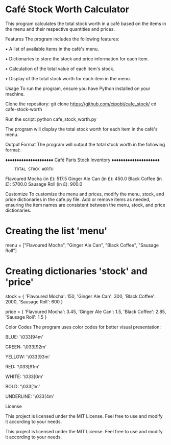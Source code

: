 # Café Stock Worth Calculator

This program calculates the total stock worth in a café based on the items in the menu and their respective quantities and prices.

Features
The program includes the following features:

• A list of available items in the café's menu.

• Dictionaries to store the stock and price information for each item.

• Calculation of the total value of each item's stock.

• Display of the total stock worth for each item in the menu.

Usage
To run the program, ensure you have Python installed on your machine.

Clone the repository:
git clone https://github.com/cipobt/cafe_stock/
cd cafe-stock-worth

Run the script:
python cafe_stock_worth.py

The program will display the total stock worth for each item in the café's menu.

Output Format
The program will output the total stock worth in the following format:

♦♦♦♦♦♦♦♦♦♦♦♦♦♦♦♦♦♦♦♦♦
Café Paris Stock Inventory
♦♦♦♦♦♦♦♦♦♦♦♦♦♦♦♦♦♦♦♦♦

        TOTAL STOCK WORTH

Flavoured Mocha (in £): 517.5
Ginger Ale Can (in £): 450.0
Black Coffee (in £): 5700.0
Sausage Roll (in £): 900.0

Customize
To customize the menu and prices, modify the menu, stock, and price dictionaries in the cafe.py file. Add or remove items as needed, ensuring the item names are consistent between the menu, stock, and price dictionaries.

# Creating the list 'menu'
menu = ["Flavoured Mocha", "Ginger Ale Can", "Black Coffee", "Sausage Roll"]

# Creating dictionaries 'stock' and 'price'
stock = {
    'Flavoured Mocha': 150,
    'Ginger Ale Can': 300,
    'Black Coffee': 2000,
    'Sausage Roll': 600
}

price = {
    'Flavoured Mocha': 3.45,
    'Ginger Ale Can': 1.5,
    'Black Coffee': 2.85,
    'Sausage Roll': 1.5
}

Color Codes
The program uses color codes for better visual presentation:

BLUE: '\033[94m'

GREEN: '\033[92m'

YELLOW: '\033[93m'

RED: '\033[91m'

WHITE: '\033[0m'

BOLD: '\033[1m'

UNDERLINE: '\033[4m'

License

This project is licensed under the MIT License. Feel free to use and modify it according to your needs.

This project is licensed under the MIT License. Feel free to use and modify it according to your needs.
